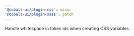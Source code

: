 ```yaml
---
'@cobalt-ui/plugin-css': minor
'@cobalt-ui/plugin-sass': patch
---
```


Handle whitespace in token ids when creating CSS variables
